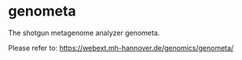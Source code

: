 # genometa

The shotgun metagenome analyzer genometa.

Please refer to: https://webext.mh-hannover.de/genomics/genometa/
